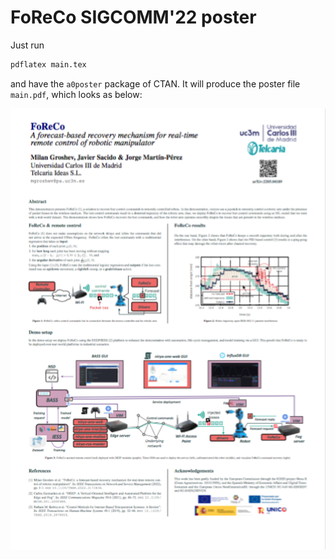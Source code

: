# FoReCo SIGCOMM'22 poster
Just run
```bash
pdflatex main.tex
```
and have the `a0poster` package of CTAN.
It will produce the poster file `main.pdf`, which looks as below:

![Poster image](main.png?raw=true "Poster")

